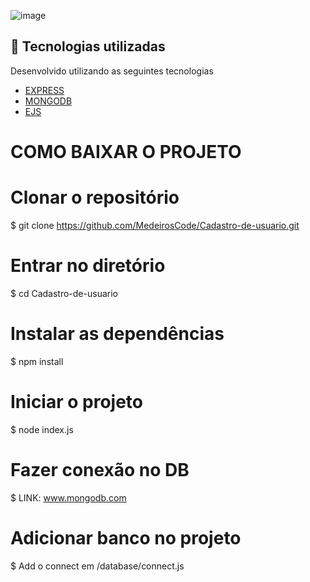 ![image](https://user-images.githubusercontent.com/90536013/194912505-1f9e7d28-4080-4a54-9a0c-108e98e1730a.png)

## 🚀 Tecnologias utilizadas

Desenvolvido utilizando as seguintes tecnologias

- [EXPRESS]([https://reactjs.org](https://www.npmjs.com/package/express))
- [MONGODB]([https://redux.org](https://www.npmjs.com/package/mongoose))
- [EJS]([https://github.com/axios/axios](https://www.npmjs.com/package/ejs))
# COMO BAIXAR O PROJETO

# Clonar o repositório
$ git clone https://github.com/MedeirosCode/Cadastro-de-usuario.git

  # Entrar no diretório
  $ cd Cadastro-de-usuario

  # Instalar as dependências
  $ npm install

  # Iniciar o projeto
  $ node index.js
  
  # Fazer conexão no DB
  $ LINK: www.mongodb.com
  
  # Adicionar banco no projeto
  $ Add o connect em /database/connect.js
